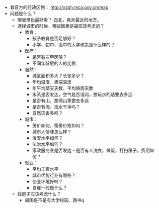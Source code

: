- 看官方的行政区划： http://xzqh.mca.gov.cn/map
- 问题是什么？
	- 哪里景色最好看？ 西北，离天最近的地方。
	- 选择城市的时候，哪些因素是最应该考虑的？
		- 教育：
			- 孩子教育是否足够好？
			- 小学、初中、高中的入学政策是什么样的？
		- 医疗：
			- 是否有三甲医院？
			- 不同年龄层的人的比例
		- 自然：
			- 城区面积多大？长宽多少？
			- 年均温度，极端温度
			- 年平均晴天天数，平均降雨天数
			- 水系是否发达，空气是否湿润，想玩水的话要去多远
			- 是否有山，想爬山需要去多远
			- 是否有海，海水干净吗？
			- 自然灾害多吗？
		- 城市：
			- 房价如何，租房价格如何？
			- 城市人情味怎么样？
			- 治安水平如何？
			- 法治水平如何？
			- 家政服务业是否发达 - 是否有人洗衣，做饭，打扫房子。费用如何？
		- 就业：
			- 平均工资水平
			- 城市优势行业有哪些？
			- 创业环境好吗？
			- 自雇一般做什么？
	- 找房子应该考虑什么？
		- 周围是不是有大学校园、图书q